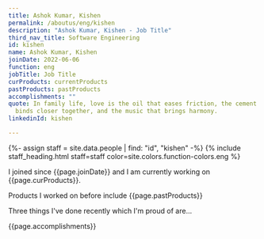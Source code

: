 ```yaml
---
title: Ashok Kumar, Kishen
permalink: /aboutus/eng/kishen
description: "Ashok Kumar, Kishen - Job Title"
third_nav_title: Software Engineering
id: kishen
name: Ashok Kumar, Kishen
joinDate: 2022-06-06
function: eng
jobTitle: Job Title
curProducts: currentProducts
pastProducts: pastProducts
accomplishments: ""
quote: In family life, love is the oil that eases friction, the cement that
  binds closer together, and the music that brings harmony.
linkedinId: kishen

---
```


{%- assign staff = site.data.people | find: "id", "kishen" -%}
{% include staff_heading.html staff=staff color=site.colors.function-colors.eng %}

<p>I joined since {{page.joinDate}} and I am currently working on {{page.curProducts}}.</p>

<p>Products I worked on before include {{page.pastProducts}}</p>

<p>Three things I've done recently which I'm proud of are...</p>
{{page.accomplishments}}
